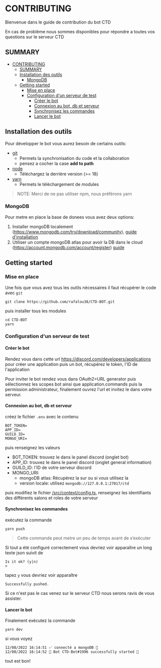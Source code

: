 # CONTRIBUTING

Bienvenue dans le guide de contribution du bot CTD

En cas de problème nous sommes disponibles pour répondre a toutes vos questions sur le serveur CTD

## SUMMARY

- [CONTRIBUTING](#contributing)
  - [SUMMARY](#summary)
  - [Installation des outils](#installation-des-outils)
    - [MongoDB](#mongodb)
  - [Getting started](#getting-started)
    - [Mise en place](#mise-en-place)
    - [Configuration d'un serveur de test](#configuration-dun-serveur-de-test)
      - [Créer le bot](#créer-le-bot)
      - [Connexion au bot, db et serveur](#connexion-au-bot-db-et-serveur)
      - [Synchronisez les commandes](#synchronisez-les-commandes)
      - [Lancer le bot](#lancer-le-bot)

## Installation des outils

Pour développer le bot vous aurez besoin de certains outils:

-   [git](https://git-scm.com/downloads)
    -   Permets la synchronisation du code et la collaboration
    -   pensez a cocher la case **add to path**
-   [node](https://nodejs.org/en/)
    -   Téléchargez la derrière version (>= 18)
-   [yarn](https://yarnpkg.com/getting-started/install)
    -   Permets le téléchargement de modules

> NOTE: Merci de ne pas utiliser npm, nous préférons yarn

### MongoDB

Pour metre en place la base de donees vous avez deux options:

1. Installer mongoDB localement (https://www.mongodb.com/try/download/community), [guide d'installation](https://treehouse.github.io/installation-guides/windows/mongo-windows.html)
2. Utiliser un compte mongoDB atlas pour avoir la DB dans le cloud (https://account.mongodb.com/account/register) [guide](https://www.mongodb.com/docs/atlas/getting-started/)

## Getting started

### Mise en place

Une fois que vous avez tous les outils nécessaires il faut récupérer le code avec `git`

```console
git clone https://github.com/rafalou38/CTD-BOT.git
```

puis installer tous les modules

```console
cd CTD-BOT
yarn
```

### Configuration d'un serveur de test

#### Créer le bot

Rendez vous dans cette url https://discord.com/developers/applications pour créer une application puis un bot, récupérez le token, l'ID de l'application

Pour inviter le bot rendez vous dans OAuth2>URL generator puis sélectionnez les scopes bot ainsi que application.commands puis la permission administrateur, finalement ouvrez l'url et invitez le dans votre serveur.

#### Connexion au bot, db et serveur

créez le fichier `.env` avec le contenu

```
BOT_TOKEN=
APP_ID=
GUILD_ID=
MONGO_URI=
```

puis renseignez les valeurs

-   BOT_TOKEN: trouvez le dans le panel discord (onglet bot)
-   APP_ID: trouvez le dans le panel discord (onglet general information)
-   GUILD_ID: l'ID de votre serveur discord
-   MONGO_URI:
    -   mongoDB atlas: Récupérez la sur ou si vous utilisez la
    -   version locale: utilisez `mongodb://127.0.0.1:27017/ctd`

puis modifiez le fichier [/src/context/config.ts](/src/context/config.ts), renseignez les identifiants des différents salons et roles de votre serveur

#### Synchronisez les commandes

exécutez la commande

```
yarn push
```

> Cette commande peut metre un peu de temps avant de s’exécuter

Si tout a été configuré correctement vous devriez voir apparaître un long texte json suivit de

```
Is it ok? (y|n)
>
```

tapez `y` vous devriez voir apparaître

```
Successfully pushed.
```

Si ce n'est pas le cas venez sur le serveur CTD nous serons ravis de vous assister.

#### Lancer le bot

Finalement exécutez la commande

```
yarn dev
```

si vous voyez

```
12/08/2022 16:14:51 ✅ connecté a mongoDB 🌳
12/08/2022 16:14:52 🤖 Bot CTD-Bot#1996 successfully started 🚀
```

tout est bon!
